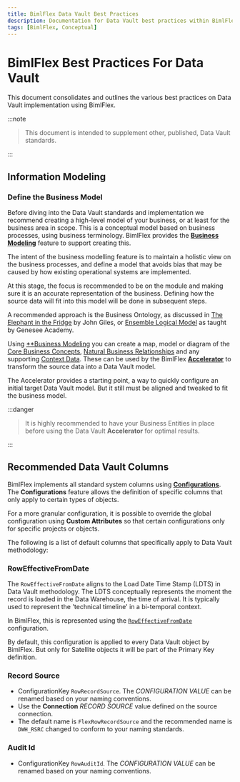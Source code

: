 ```yaml
---
title: BimlFlex Data Vault Best Practices
description: Documentation for Data Vault best practices within BimlFlex, including settings for hash key and algorithms, integration keys, and data vault entity management
tags: [BimlFlex, Conceptual]
---
```


# BimlFlex Best Practices For Data Vault

This document consolidates and outlines the various best practices on Data Vault implementation using BimlFlex.
:::note


> This document is intended to supplement other, published, Data Vault standards.

:::


## Information Modeling

### Define the Business Model

Before diving into the Data Vault standards and implementation we recommend creating a high-level model of your business, or at least for the business area in scope. This is a conceptual model based on business processes, using business terminology. BimlFlex provides the [**Business Modeling**](bimlflex-business-modeling) feature to support creating this.

The intent of the business modelling feature is to maintain a holistic view on the business processes, and define a model that avoids bias that may be caused by how existing operational systems are implemented.

At this stage, the focus is recommended to be on the module and making sure it is an accurate representation of the business. Defining how the source data will fit into this model will be done in subsequent steps.

A recommended approach is the Business Ontology, as discussed in [The Elephant in the Fridge](https://www.amazon.com.au/Elephant-Fridge-Success-Building-Business-Centered/dp/1634624890) by John Giles, or [Ensemble Logical Model](http://dvstandards.com/) as taught by Genesee Academy.

Using [**Business Modeling](bimlflex-business-modeling) you can create a map, model or diagram of the [Core Business Concepts](bimlflex-data-vault-concept-hub), [Natural Business Relationships](bimlflex-data-vault-concept-link) and any supporting [Context Data](bimlflex-data-vault-concept-satellite). These can be used by the BimlFlex [**Accelerator**](bimlflex-data-vault-accelerator) to transform the source data into a Data Vault model.

The Accelerator provides a starting point, a way to quickly configure an initial target Data Vault model. But it still must be aligned and tweaked to fit the business model.
:::danger


> It is highly recommended to have your Business Entities in place before using the Data Vault **Accelerator** for optimal results.

:::


## Recommended Data Vault Columns

BimlFlex implements all standard system columns using [**Configurations**](bimlflex-configuration-editor). The **Configurations** feature allows the definition of specific columns that only apply to certain types of objects.

For a more granular configuration, it is possible to override the global configuration using **Custom Attributes** so that certain configurations only for specific projects or objects.

The following is a list of default columns that specifically apply to Data Vault methodology:

### RowEffectiveFromDate

The `RowEffectiveFromDate` aligns to the Load Date Time Stamp (LDTS) in Data Vault methodology. The LDTS conceptually represents the moment the record is loaded in the Data Warehouse, the time of arrival. It is typically used to represent the 'technical timeline' in a bi-temporal context.

In BimlFlex, this is represented using the [`RowEffectiveFromDate`](xref:bimlflex-metadata-configurations#roweffectivefromdate) configuration.

By default, this configuration is applied to every Data Vault object by BimlFlex. But only for Satellite objects it will be part of the Primary Key definition.

### Record Source



* ConfigurationKey `RowRecordSource`.
  The *CONFIGURATION VALUE* can be renamed based on your naming conventions.
* Use the **Connection** *RECORD SOURCE* value defined on the source connection.
* The default name is `FlexRowRecordSource` and the recommended name is `DWH_RSRC` changed to conform to your naming standards.
<!-- * TODO Add Setting Override to implement a fully qualified object name. -->

### Audit Id

* ConfigurationKey `RowAuditId`.
  The *CONFIGURATION VALUE* can be renamed based on your naming conventions.

<!-- Sequence ID Date Stamps Load Date Time Stamps Occurrence Numbers Sub Sequence Hash Keys L, LINK, LNK STG SAL, SALNK, SLNK B, BRDG, BRG BL, BLNK, BLINK V VF, VFCT D, DIM SQN, SEQ DS, DT LDTS, LDDTS, LDTM OCC, OCNUM, ONUM SSQN, SSQ, SUBSQN, HK, HashKey, HKEY Entity Type Prefix or Suffix Hub H, HUB, HB Satellite S, SAT Hierarchical Links HL, HLNK, HLINK Point-in-Time PIT, PT Business Hub BH, BHUB Business Satellite BS, BSAT, BST View Dimension VDIM, VD Fact FCT, FACT, F Report Collection RPT, RC -->
